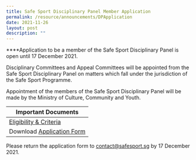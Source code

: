 ```yaml
---
title: Safe Sport Disciplinary Panel Member Application
permalink: /resource/announcements/DPApplication
date: 2021-11-26
layout: post
description: ""
---
```

****Application to be a member of the Safe Sport Disciplinary Panel is open until 17 December 2021.

Disciplinary Committees and Appeal Committees will be appointed from the Safe Sport Disciplinary Panel on matters which fall under the jurisdiction of the Safe Sport Programme. 

Appointment of the members of the Safe Sport Disciplinary Panel will be made by the Ministry of Culture, Community and Youth.




| Important Documents |
| -------- |
| [Eligibility & Criteria](/files/DPeligibilityandcriteria.pdf)  
| Download [Application Form](https://file.go.gov.sg/ssdpapplication.docx)    | 


Please return the application form to [contact@safesport.sg](mailto:contact@safesport.sg) by 17 December 2021.